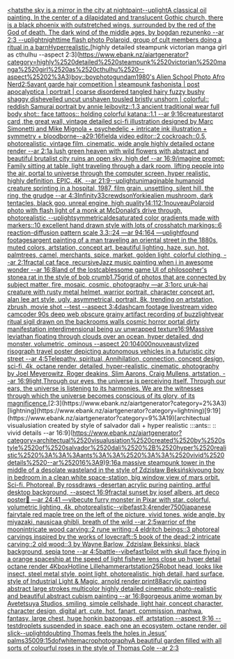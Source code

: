 [<hats](https://www.ebank.nz/aiartgenerator?category=%3Chats)[the sky is a mirror in the city at night](https://www.ebank.nz/aiartgenerator?category=the%2520sky%2520is%2520a%2520mirror%2520in%2520the%2520city%2520at%2520night)[paint](https://www.ebank.nz/aiartgenerator?category=paint)[--uplight](https://www.ebank.nz/aiartgenerator?category=--uplight)[A classical oil painting. In the center of a dilapidated and translucent Gothic church, there is a black phoenix with outstretched wings, surrounded by the red of the God of death. The dark wind of the middle ages, by bogdan rezunenko --ar 2:3 --uplight](https://www.ebank.nz/aiartgenerator?category=A%2520classical%2520oil%2520painting.%2520In%2520the%2520center%2520of%2520a%2520dilapidated%2520and%2520translucent%2520Gothic%2520church%2C%2520there%2520is%2520a%2520black%2520phoenix%2520with%2520outstretched%2520wings%2C%2520surrounded%2520by%2520the%2520red%2520of%2520the%2520God%2520of%2520death.%2520The%2520dark%2520wind%2520of%2520the%2520middle%2520ages%2C%2520by%2520bogdan%2520rezunenko%2520--ar%25202%3A3%2520--uplight)[nighttime flash photo Polaroid, group of cult members doing a ritual in a barn](https://www.ebank.nz/aiartgenerator?category=nighttime%2520flash%2520photo%2520Polaroid%2C%2520group%2520of%2520cult%2520members%2520doing%2520a%2520ritual%2520in%2520a%2520barn)[Hyperrealistic.](https://www.ebank.nz/aiartgenerator?category=Hyperrealistic.)[highly detailed steampunk victorian manga girl as cthulhu --aspect 2:3](https://www.ebank.nz/aiartgenerator?category=highly%2520detailed%2520steampunk%2520victorian%2520manga%2520girl%2520as%2520cthulhu%2520--aspect%25202%3A3)[boy](https://www.ebank.nz/aiartgenerator?category=boy)[::](https://www.ebank.nz/aiartgenerator?category=%3A%3A)[boy](https://www.ebank.nz/aiartgenerator?category=boy)[photo](https://www.ebank.nz/aiartgenerator?category=photo)[gundam](https://www.ebank.nz/aiartgenerator?category=gundam)[1980's Alien School Photo Afro Nerd](https://www.ebank.nz/aiartgenerator?category=1980%27s%2520Alien%2520School%2520Photo%2520Afro%2520Nerd)[2:5](https://www.ebank.nz/aiartgenerator?category=2%3A5)[avant garde hair competition | steampunk fashonista | post apocalyptica | portrait | coarse disordered tangled hairy fuzzy bushy shaggy dishevelled uncut unshaven tousled bristly unshorn | colorful:: reddish Samurai portrait by annie leibovitz::1.3 ancient traditional wear full body shot:: face tattoos:: holding colorful katana::1.1  --ar 9:16](https://www.ebank.nz/aiartgenerator?category=avant%2520garde%2520hair%2520competition%2520%7C%2520steampunk%2520fashonista%2520%7C%2520post%2520apocalyptica%2520%7C%2520portrait%2520%7C%2520coarse%2520disordered%2520tangled%2520hairy%2520fuzzy%2520bushy%2520shaggy%2520dishevelled%2520uncut%2520unshaven%2520tousled%2520bristly%2520unshorn%2520%7C%2520colorful%3A%3A%2520reddish%2520Samurai%2520portrait%2520by%2520annie%2520leibovitz%3A%3A1.3%2520ancient%2520traditional%2520wear%2520full%2520body%2520shot%3A%3A%2520face%2520tattoos%3A%3A%2520holding%2520colorful%2520katana%3A%3A1.1%2520%2520--ar%25209%3A16)[creatures](https://www.ebank.nz/aiartgenerator?category=creatures)[tarot card ,the great wall, vintage detailed sci-fi illustration designed by Marc Simonetti and Mike Mignola + psychedelic + intricate ink illustration + symmetry + bloodborne](https://www.ebank.nz/aiartgenerator?category=tarot%2520card%2520%2Cthe%2520great%2520wall%2C%2520vintage%2520detailed%2520sci-fi%2520illustration%2520designed%2520by%2520Marc%2520Simonetti%2520and%2520Mike%2520Mignola%2520%2B%2520psychedelic%2520%2B%2520intricate%2520ink%2520illustration%2520%2B%2520symmetry%2520%2B%2520bloodborne)[--a2](https://www.ebank.nz/aiartgenerator?category=--a2)[9:16](https://www.ebank.nz/aiartgenerator?category=9%3A16)[field](https://www.ebank.nz/aiartgenerator?category=field)[a video editor::2 cockroach::0.5, photorealistic, vintage film, cinematic, wide angle highly detailed octane render --ar 2:1](https://www.ebank.nz/aiartgenerator?category=a%2520video%2520editor%3A%3A2%2520cockroach%3A%3A0.5%2C%2520photorealistic%2C%2520vintage%2520film%2C%2520cinematic%2C%2520wide%2520angle%2520highly%2520detailed%2520octane%2520render%2520--ar%25202%3A1)[a lush green heaven with wild flowers with abstract and beautiful brutalist city ruins an open sky, high def --ar 16:9](https://www.ebank.nz/aiartgenerator?category=a%2520lush%2520green%2520heaven%2520with%2520wild%2520flowers%2520with%2520abstract%2520and%2520beautiful%2520brutalist%2520city%2520ruins%2520an%2520open%2520sky%2C%2520high%2520def%2520--ar%252016%3A9)[/imagine prompt: Family sitting at table, light traveling through a dark room, lifting people into the air, portal to universe through the computer screen, hyper realistic, highly definition, EPIC, 4K, --ar 21:9](https://www.ebank.nz/aiartgenerator?category=/imagine%2520prompt%3A%2520Family%2520sitting%2520at%2520table%2C%2520light%2520traveling%2520through%2520a%2520dark%2520room%2C%2520lifting%2520people%2520into%2520the%2520air%2C%2520portal%2520to%2520universe%2520through%2520the%2520computer%2520screen%2C%2520hyper%2520realistic%2C%2520highly%2520definition%2C%2520EPIC%2C%25204K%2C%2520--ar%252021%3A9)[--uplight](https://www.ebank.nz/aiartgenerator?category=--uplight)[unimaginable humanoid creature sprinting in a hospital, 1987, film grain, unsettling, silent hill, the ring, the grudge --ar 4:3](https://www.ebank.nz/aiartgenerator?category=unimaginable%2520humanoid%2520creature%2520sprinting%2520in%2520a%2520hospital%2C%25201987%2C%2520film%2520grain%2C%2520unsettling%2C%2520silent%2520hill%2C%2520the%2520ring%2C%2520the%2520grudge%2520--ar%25204%3A3)[Infinity](https://www.ebank.nz/aiartgenerator?category=Infinity)[33](https://www.ebank.nz/aiartgenerator?category=33)[crewdson](https://www.ebank.nz/aiartgenerator?category=crewdson)[Yorkie](https://www.ebank.nz/aiartgenerator?category=Yorkie)[alien mushroom, dark tentacles, black goo, unreal engine, high quality](https://www.ebank.nz/aiartgenerator?category=alien%2520mushroom%2C%2520dark%2520tentacles%2C%2520black%2520goo%2C%2520unreal%2520engine%2C%2520high%2520quality)[14:11](https://www.ebank.nz/aiartgenerator?category=14%3A11)[2:1](https://www.ebank.nz/aiartgenerator?category=2%3A1)[nouveau](https://www.ebank.nz/aiartgenerator?category=nouveau)[Polaroid photo with flash light of a monk at McDonald’s drive through, photorealistic,](https://www.ebank.nz/aiartgenerator?category=Polaroid%2520photo%2520with%2520flash%2520light%2520of%2520a%2520monk%2520at%2520McDonald%E2%80%99s%2520drive%2520through%2C%2520photorealistic%2C)[--uplight](https://www.ebank.nz/aiartgenerator?category=--uplight)[symmetrical](https://www.ebank.nz/aiartgenerator?category=symmetrical)[desaturated color gradients made with markers::10 excellent hand drawn style with lots of crosshatch markings::6 reaction-diffusion pattern scale 3.3::24 —ar 94:164 —uplight](https://www.ebank.nz/aiartgenerator?category=desaturated%2520color%2520gradients%2520made%2520with%2520markers%3A%3A10%2520excellent%2520hand%2520drawn%2520style%2520with%2520lots%2520of%2520crosshatch%2520markings%3A%3A6%2520reaction-diffusion%2520pattern%2520scale%25203.3%3A%3A24%2520%E2%80%94ar%252094%3A164%2520%E2%80%94uplight)[found footage](https://www.ebank.nz/aiartgenerator?category=found%2520footage)[sargent painting of a man traveling an oriental street in the 1880s, muted colors, artstation, concept art, beautiful lighting, haze, sun, hot, palmtrees, camel, merchants, spice, market, golden light, colorful clothing, --ar 2:1](https://www.ebank.nz/aiartgenerator?category=sargent%2520painting%2520of%2520a%2520man%2520traveling%2520an%2520oriental%2520street%2520in%2520the%25201880s%2C%2520muted%2520colors%2C%2520artstation%2C%2520concept%2520art%2C%2520beautiful%2520lighting%2C%2520haze%2C%2520sun%2C%2520hot%2C%2520palmtrees%2C%2520camel%2C%2520merchants%2C%2520spice%2C%2520market%2C%2520golden%2520light%2C%2520colorful%2520clothing%2C%2520--ar%25202%3A1)[fractal cat face, recursive](https://www.ebank.nz/aiartgenerator?category=fractal%2520cat%2520face%2C%2520recursive)[Jazz music painting when i in awesome wonder --ar 16:8](https://www.ebank.nz/aiartgenerator?category=Jazz%2520music%2520painting%2520when%2520i%2520in%2520awesome%2520wonder%2520--ar%252016%3A8)[land of the lost](https://www.ebank.nz/aiartgenerator?category=land%2520of%2520the%2520lost)[cables](https://www.ebank.nz/aiartgenerator?category=cables)[some game UI of philosopher's stone](https://www.ebank.nz/aiartgenerator?category=some%2520game%2520UI%2520of%2520philosopher%27s%2520stone)[a rat in the style of bob crumb](https://www.ebank.nz/aiartgenerator?category=a%2520rat%2520in%2520the%2520style%2520of%2520bob%2520crumb)[1.75](https://www.ebank.nz/aiartgenerator?category=1.75)[grid of photos that are connected by subject matter, fire, mosaic, cosmic, photography —ar 3:1](https://www.ebank.nz/aiartgenerator?category=grid%2520of%2520photos%2520that%2520are%2520connected%2520by%2520subject%2520matter%2C%2520fire%2C%2520mosaic%2C%2520cosmic%2C%2520photography%2520%E2%80%94ar%25203%3A1)[orc uruk-hai creature with rusty metal helmet, warrior portrait, character concept art, alan lee art style, ugly, asymmetrical, portrait, 8k, trending on artstation, zbrush, movie shot --test --aspect 3:4](https://www.ebank.nz/aiartgenerator?category=orc%2520uruk-hai%2520creature%2520with%2520rusty%2520metal%2520helmet%2C%2520warrior%2520portrait%2C%2520character%2520concept%2520art%2C%2520alan%2520lee%2520art%2520style%2C%2520ugly%2C%2520asymmetrical%2C%2520portrait%2C%25208k%2C%2520trending%2520on%2520artstation%2C%2520zbrush%2C%2520movie%2520shot%2520--test%2520--aspect%25203%3A4)[dashcam footage livestream video camcoder 90s deep web obscure grainy artifact recording of buzzlightyear ritual sigil drawn on the backrooms walls cosmic horror portal dirty manifestation interdimensional being uv unwrapped texture](https://www.ebank.nz/aiartgenerator?category=dashcam%2520footage%2520livestream%2520video%2520camcoder%252090s%2520deep%2520web%2520obscure%2520grainy%2520artifact%2520recording%2520of%2520buzzlightyear%2520ritual%2520sigil%2520drawn%2520on%2520the%2520backrooms%2520walls%2520cosmic%2520horror%2520portal%2520dirty%2520manifestation%2520interdimensional%2520being%2520uv%2520unwrapped%2520texture)[16:9](https://www.ebank.nz/aiartgenerator?category=16%3A9)[Massive leviathan floating through clouds over an ocean, hyper detailed, dnd monster, volumetric, ominous --aspect 20:10](https://www.ebank.nz/aiartgenerator?category=Massive%2520leviathan%2520floating%2520through%2520clouds%2520over%2520an%2520ocean%2C%2520hyper%2520detailed%2C%2520dnd%2520monster%2C%2520volumetric%2C%2520ominous%2520--aspect%252020%3A10)[4000](https://www.ebank.nz/aiartgenerator?category=4000)[nouveau](https://www.ebank.nz/aiartgenerator?category=nouveau)[stylized risograph travel poster depicting autonomous vehicles in a futuristic city street --ar 4:5](https://www.ebank.nz/aiartgenerator?category=stylized%2520risograph%2520travel%2520poster%2520depicting%2520autonomous%2520vehicles%2520in%2520a%2520futuristic%2520city%2520street%2520--ar%25204%3A5)[Telepathy, spiritual, Annihilation, connection, concept design, sci-fi, 4k, octane render, detailed, hyper-realistic, cinematic, photography by Joel Meyerowitz, Roger deakins, Slim Aarons, Craig Mullens, artstation, --ar 16:9](https://www.ebank.nz/aiartgenerator?category=Telepathy%2C%2520spiritual%2C%2520Annihilation%2C%2520connection%2C%2520concept%2520design%2C%2520sci-fi%2C%25204k%2C%2520octane%2520render%2C%2520detailed%2C%2520hyper-realistic%2C%2520cinematic%2C%2520photography%2520by%2520Joel%2520Meyerowitz%2C%2520Roger%2520deakins%2C%2520Slim%2520Aarons%2C%2520Craig%2520Mullens%2C%2520artstation%2C%2520--ar%252016%3A9)[light,](https://www.ebank.nz/aiartgenerator?category=light%2C)[Through our eyes, the universe is perceiving itself. Through our ears, the universe is listening to its harmonies. We are the witnesses through which the universe becomes conscious of its glory, of its magnificence.](https://www.ebank.nz/aiartgenerator?category=Through%2520our%2520eyes%2C%2520the%2520universe%2520is%2520perceiving%2520itself.%2520Through%2520our%2520ears%2C%2520the%2520universe%2520is%2520listening%2520to%2520its%2520harmonies.%2520We%2520are%2520the%2520witnesses%2520through%2520which%2520the%2520universe%2520becomes%2520conscious%2520of%2520its%2520glory%2C%2520of%2520its%2520magnificence.)[2:3](https://www.ebank.nz/aiartgenerator?category=2%3A3)[lightning](https://www.ebank.nz/aiartgenerator?category=lightning)[9:19](https://www.ebank.nz/aiartgenerator?category=9%3A19)[architectual visualusiation created by style of salvador dali + hyper realistic :::ants:: :: vivid details --ar 16:9](https://www.ebank.nz/aiartgenerator?category=architectual%2520visualusiation%2520created%2520by%2520style%2520of%2520salvador%2520dali%2520%2B%2520hyper%2520realistic%2520%3A%3A%3Aants%3A%3A%2520%3A%3A%2520vivid%2520details%2520--ar%252016%3A9)[9:16](https://www.ebank.nz/aiartgenerator?category=9%3A16)[a massive steampunk tower in the middle of a desolate wasteland in the style of Zdzisław Beksiński](https://www.ebank.nz/aiartgenerator?category=a%2520massive%2520steampunk%2520tower%2520in%2520the%2520middle%2520of%2520a%2520desolate%2520wasteland%2520in%2520the%2520style%2520of%2520Zdzis%C5%82aw%2520Beksi%C5%84ski)[young boy in bedroom in a clean white space-station, big window view of mars orbit. Sci-fi. Photoreal, By rossdraws -](https://www.ebank.nz/aiartgenerator?category=young%2520boy%2520in%2520bedroom%2520in%2520a%2520clean%2520white%2520space-station%2C%2520big%2520window%2520view%2520of%2520mars%2520orbit.%2520Sci-fi.%2520Photoreal%2C%2520By%2520rossdraws%2520-)[desert](https://www.ebank.nz/aiartgenerator?category=desert)[an acrylic puring painting, artful desktop background, --aspect 16:9](https://www.ebank.nz/aiartgenerator?category=an%2520acrylic%2520puring%2520painting%2C%2520artful%2520desktop%2520background%2C%2520--aspect%252016%3A9)[fractal sunset by josef albers, art deco poster](https://www.ebank.nz/aiartgenerator?category=fractal%2520sunset%2520by%2520josef%2520albers%2C%2520art%2520deco%2520poster)[🌌  —ar 24:41 —vibe](https://www.ebank.nz/aiartgenerator?category=%F0%9F%8C%8C%2520%2520%E2%80%94ar%252024%3A41%2520%E2%80%94vibe)[cute furry monster in Pixar with star, colorful, volumetric lighting, 4k, photorealistic](https://www.ebank.nz/aiartgenerator?category=cute%2520furry%2520monster%2520in%2520Pixar%2520with%2520star%2C%2520colorful%2C%2520volumetric%2520lighting%2C%25204k%2C%2520photorealistic)[--vibefast](https://www.ebank.nz/aiartgenerator?category=--vibefast)[3:4](https://www.ebank.nz/aiartgenerator?category=3%3A4)[render](https://www.ebank.nz/aiartgenerator?category=render)[7500](https://www.ebank.nz/aiartgenerator?category=7500)[japanese fairytale red maple tree on the left of the picture, vivid tones, wide angle, by miyazaki, nausicaa ghibli, breath of the wild --ar 2:5](https://www.ebank.nz/aiartgenerator?category=japanese%2520fairytale%2520red%2520maple%2520tree%2520on%2520the%2520left%2520of%2520the%2520picture%2C%2520vivid%2520tones%2C%2520wide%2520angle%2C%2520by%2520miyazaki%2C%2520nausicaa%2520ghibli%2C%2520breath%2520of%2520the%2520wild%2520--ar%25202%3A5)[warrior of the moon](https://www.ebank.nz/aiartgenerator?category=warrior%2520of%2520the%2520moon)[intricate wood carving::2 rune writing::4 eldritch beings::3 photoreal carvings inspired by the works of lovecraft::5 book of the dead::2 intricate carving::2 old wood::3 by Wayne Barlow, Zdzislaw Beksinksi, black background, sepia tone --ar 4:5](https://www.ebank.nz/aiartgenerator?category=intricate%2520wood%2520carving%3A%3A2%2520rune%2520writing%3A%3A4%2520eldritch%2520beings%3A%3A3%2520photoreal%2520carvings%2520inspired%2520by%2520the%2520works%2520of%2520lovecraft%3A%3A5%2520book%2520of%2520the%2520dead%3A%3A2%2520intricate%2520carving%3A%3A2%2520old%2520wood%3A%3A3%2520by%2520Wayne%2520Barlow%2C%2520Zdzislaw%2520Beksinksi%2C%2520black%2520background%2C%2520sepia%2520tone%2520--ar%25204%3A5)[battle](https://www.ebank.nz/aiartgenerator?category=battle)[--vibefast](https://www.ebank.nz/aiartgenerator?category=--vibefast)[1](https://www.ebank.nz/aiartgenerator?category=1)[pilot with skull face flying in a orange spaceship at the speed of light fisheye lens close up hyper detail octane render 4K](https://www.ebank.nz/aiartgenerator?category=pilot%2520with%2520skull%2520face%2520flying%2520in%2520a%2520orange%2520spaceship%2520at%2520the%2520speed%2520of%2520light%2520fisheye%2520lens%2520close%2520up%2520hyper%2520detail%2520octane%2520render%25204K)[](https://www.ebank.nz/aiartgenerator?category=)[box](https://www.ebank.nz/aiartgenerator?category=box)[Hotline Lillehammer](https://www.ebank.nz/aiartgenerator?category=Hotline%2520Lillehammer)[artstation](https://www.ebank.nz/aiartgenerator?category=artstation)[25](https://www.ebank.nz/aiartgenerator?category=25)[Robot head, looks like insect, steel metal style, point light, photorealistic, high detail, hard surface, style of Industrial Light & Magic, arnold render,](https://www.ebank.nz/aiartgenerator?category=Robot%2520head%2C%2520looks%2520like%2520insect%2C%2520steel%2520metal%2520style%2C%2520point%2520light%2C%2520photorealistic%2C%2520high%2520detail%2C%2520hard%2520surface%2C%2520style%2520of%2520Industrial%2520Light%2520%26%2520Magic%2C%2520arnold%2520render%2C)[print](https://www.ebank.nz/aiartgenerator?category=print)[88](https://www.ebank.nz/aiartgenerator?category=88)[acrylic painting abstract large strokes multicolor highly detailed cinematic photo-realistic and beautiful abstract cubism painting --ar 16:8](https://www.ebank.nz/aiartgenerator?category=acrylic%2520painting%2520abstract%2520large%2520strokes%2520multicolor%2520highly%2520detailed%2520cinematic%2520photo-realistic%2520and%2520beautiful%2520abstract%2520cubism%2520painting%2520--ar%252016%3A8)[gorgeous anime woman by Avetetsuya Studios, smiling, simple cellshade, light hair, concept character, character design, digital art, cute, hot, fanart, commission, manhwa, fantasy, large chest, huge honkin bazongas, elf, artstation --aspect 9:16 --test](https://www.ebank.nz/aiartgenerator?category=gorgeous%2520anime%2520woman%2520by%2520Avetetsuya%2520Studios%2C%2520smiling%2C%2520simple%2520cellshade%2C%2520light%2520hair%2C%2520concept%2520character%2C%2520character%2520design%2C%2520digital%2520art%2C%2520cute%2C%2520hot%2C%2520fanart%2C%2520commission%2C%2520manhwa%2C%2520fantasy%2C%2520large%2520chest%2C%2520huge%2520honkin%2520bazongas%2C%2520elf%2C%2520artstation%2520--aspect%25209%3A16%2520--test)[droplets suspended in space, each one an ecosystem, octane render, oil slick](https://www.ebank.nz/aiartgenerator?category=droplets%2520suspended%2520in%2520space%2C%2520each%2520one%2520an%2520ecosystem%2C%2520octane%2520render%2C%2520oil%2520slick)[--uplight](https://www.ebank.nz/aiartgenerator?category=--uplight)[doubting Thomas feels the holes in Jesus’ palms](https://www.ebank.nz/aiartgenerator?category=doubting%2520Thomas%2520feels%2520the%2520holes%2520in%2520Jesus%E2%80%99%2520palms)[3500](https://www.ebank.nz/aiartgenerator?category=3500)[9:15](https://www.ebank.nz/aiartgenerator?category=9%3A15)[dof](https://www.ebank.nz/aiartgenerator?category=dof)[white](https://www.ebank.nz/aiartgenerator?category=white)[macrophotography](https://www.ebank.nz/aiartgenerator?category=macrophotography)[A beautiful garden filled with all sorts of colourful roses in the style of Thomas Cole --ar 2:3](https://www.ebank.nz/aiartgenerator?category=A%2520beautiful%2520garden%2520filled%2520with%2520all%2520sorts%2520of%2520colourful%2520roses%2520in%2520the%2520style%2520of%2520Thomas%2520Cole%2520--ar%25202%3A3)